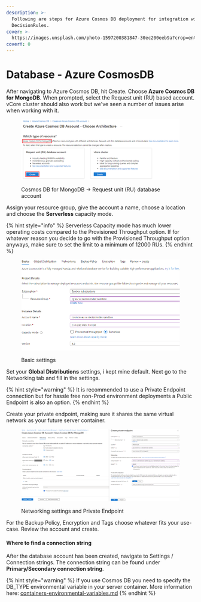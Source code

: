```yaml
---
description: >-
  Following are steps for Azure Cosmos DB deployment for integration with
  DecisionRules.
cover: >-
  https://images.unsplash.com/photo-1597200381847-30ec200eeb9a?crop=entropy&cs=srgb&fm=jpg&ixid=MnwxOTcwMjR8MHwxfHNlYXJjaHwzfHxBenVyZXxlbnwwfHx8fDE2NTI2ODQxOTE&ixlib=rb-1.2.1&q=85
coverY: 0
---
```


# Database - Azure CosmosDB

After navigating to Azure Cosmos DB, hit Create. Choose **Azure Cosmos DB for MongoDB**. When prompted, select the Request unit (RU) based account. vCore cluster should also work but we've seen a number of issues arise when working with it.&#x20;

<figure><img src="../../../.gitbook/assets/image (288).png" alt=""><figcaption><p>Cosmos DB for MongoDB -> Request unit (RU) database account</p></figcaption></figure>

Assign your resource group, give the account a name, choose a location and choose the **Serverless** capacity mode.

{% hint style="info" %}
Serverless Capacity mode has much lower operating costs compared to the Provisioned Throughput option. If for whatever reason you decide to go with the Provisioned Throughput option anyways, make sure to set the limit to a minimum of 12000 RUs.
{% endhint %}

<figure><img src="../../../.gitbook/assets/image (289).png" alt=""><figcaption><p>Basic settings</p></figcaption></figure>

Set your **Global Distributions** settings, i kept mine default. Next go to the Networking tab and fill in the settings.&#x20;

{% hint style="warning" %}
It is recommended to use a Private Endpoint connection but for hassle free non-Prod environment deployments a Public Endpoint is also an option.
{% endhint %}

Create your private endpoint, making sure it shares the same virtual network as your future server container.

<figure><img src="../../../.gitbook/assets/image (291).png" alt=""><figcaption><p>Networking settings and Private Endpoint</p></figcaption></figure>

For the Backup Policy, Encryption and Tags choose whatever fits your use-case. Review the account and create.

#### Where to find a connection string

After the database account has been created, navigate to Settings / Connection strings. The connection string can be found under **Primary/Secondary connection string**.

{% hint style="warning" %}
If you use Cosmos DB you need to specify the DB\_TYPE environmental variable in your server container. More information here: [containers-environmental-variables.md](../containers-environmental-variables.md "mention")
{% endhint %}
